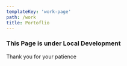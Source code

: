 ```yaml
---
templateKey: 'work-page'
path: /work
title: Portoflio
---
```

### This Page is under Local Development
Thank you for your patience
